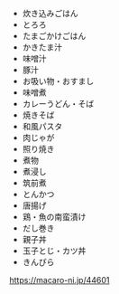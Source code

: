 - 炊き込みごはん
- とろろ
- たまごかけごはん
- かきたま汁
- 味噌汁
- 豚汁
- お吸い物・おすまし
- 味噌煮
- カレーうどん・そば
- 焼きそば
- 和風パスタ
- 肉じゃが
- 照り焼き
- 煮物
- 煮浸し
- 筑前煮
- とんかつ
- 唐揚げ
- 鶏・魚の南蛮漬け
- だし巻き
- 親子丼
- 玉子とじ・カツ丼
- きんぴら

https://macaro-ni.jp/44601
